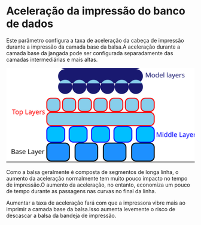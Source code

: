 Aceleração da impressão do banco de dados
====
Este parâmetro configura a taxa de aceleração da cabeça de impressão durante a impressão da camada base da balsa.A aceleração durante a camada base da jangada pode ser configurada separadamente das camadas intermediárias e mais altas.

![Onde está a camada base na balsa](../images/raft_dimensions_simplified.svg)

Como a balsa geralmente é composta de segmentos de longa linha, o aumento da aceleração normalmente tem muito pouco impacto no tempo de impressão.O aumento da aceleração, no entanto, economiza um pouco de tempo durante as passagens nas curvas no final da linha.

Aumentar a taxa de aceleração fará com que a impressora vibre mais ao imprimir a camada base da balsa.Isso aumenta levemente o risco de descascar a balsa da bandeja de impressão.